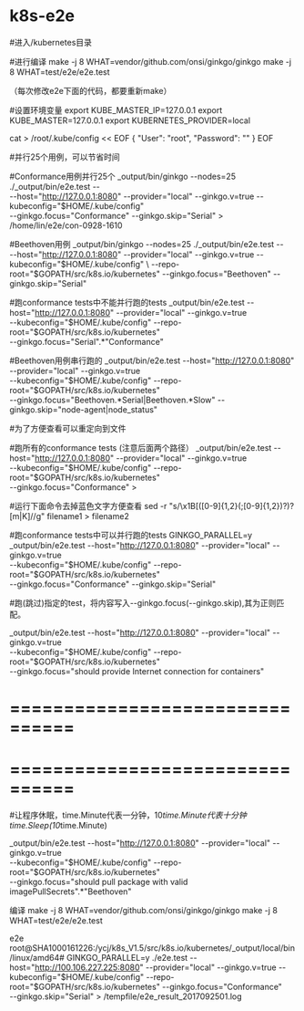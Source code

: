 # k8s-e2e

#进入/kubernetes目录



#进行编译
make -j 8 WHAT=vendor/github.com/onsi/ginkgo/ginkgo
make -j 8 WHAT=test/e2e/e2e.test

（每次修改e2e下面的代码，都要重新make）




#设置环境变量
export KUBE_MASTER_IP=127.0.0.1
export KUBE_MASTER=127.0.0.1
export KUBERNETES_PROVIDER=local

cat > /root/.kube/config << EOF
{
	"User": "root",
	"Password": ""
}
EOF

#并行25个用例，可以节省时间

#Conformance用例并行25个
_output/bin/ginkgo --nodes=25  ./_output/bin/e2e.test -- \
--host="http://127.0.0.1:8080" --provider="local" --ginkgo.v=true --kubeconfig="$HOME/.kube/config" \
--ginkgo.focus="Conformance" --ginkgo.skip="Serial" > /home/lin/e2e/con-0928-1610

#Beethoven用例
_output/bin/ginkgo --nodes=25  ./_output/bin/e2e.test -- \
--host="http://127.0.0.1:8080" --provider="local" --ginkgo.v=true --kubeconfig="$HOME/.kube/config" \
--repo-root="$GOPATH/src/k8s.io/kubernetes" --ginkgo.focus="Beethoven" --ginkgo.skip="Serial"

#跑conformance tests中不能并行跑的tests
_output/bin/e2e.test --host="http://127.0.0.1:8080" --provider="local" --ginkgo.v=true \
--kubeconfig="$HOME/.kube/config" --repo-root="$GOPATH/src/k8s.io/kubernetes" \
--ginkgo.focus="Serial".*"Conformance"

#Beethoven用例串行跑的
_output/bin/e2e.test --host="http://127.0.0.1:8080" --provider="local" --ginkgo.v=true \
--kubeconfig="$HOME/.kube/config" --repo-root="$GOPATH/src/k8s.io/kubernetes" \
--ginkgo.focus="Beethoven.*Serial|Beethoven.*Slow" --ginkgo.skip="node-agent|node_status"

#为了方便查看可以重定向到文件

#跑所有的conformance tests (注意后面两个路径）
_output/bin/e2e.test --host="http://127.0.0.1:8080" --provider="local" --ginkgo.v=true \
--kubeconfig="$HOME/.kube/config" --repo-root="$GOPATH/src/k8s.io/kubernetes" \
--ginkgo.focus="Conformance" > <filename1>

#运行下面命令去掉蓝色文字方便查看
sed -r "s/\x1B\[([0-9]{1,2}(;[0-9]{1,2})?)?[m|K]//g" filename1 > filename2
 
#跑conformance tests中可以并行跑的tests
GINKGO_PARALLEL=y _output/bin/e2e.test --host="http://127.0.0.1:8080" --provider="local" --ginkgo.v=true \
--kubeconfig="$HOME/.kube/config" --repo-root="$GOPATH/src/k8s.io/kubernetes" \
--ginkgo.focus="Conformance" --ginkgo.skip="Serial"
 



#跑(跳过)指定的test，将内容写入--ginkgo.focus(--ginkgo.skip),其为正则匹配。

_output/bin/e2e.test --host="http://127.0.0.1:8080" --provider="local" --ginkgo.v=true \
--kubeconfig="$HOME/.kube/config" --repo-root="$GOPATH/src/k8s.io/kubernetes" \
--ginkgo.focus="should provide Internet connection for containers"

================================
================================
================================
================================
#让程序休眠，time.Minute代表一分钟，10*time.Minute代表十分钟
time.Sleep(10*time.Minute)

_output/bin/e2e.test --host="http://127.0.0.1:8080" --provider="local" --ginkgo.v=true \
--kubeconfig="$HOME/.kube/config" --repo-root="$GOPATH/src/k8s.io/kubernetes" \
--ginkgo.focus="should pull package with valid imagePullSecrets".*"Beethoven"



编译
make -j 8 WHAT=vendor/github.com/onsi/ginkgo/ginkgo 
make -j 8 WHAT=test/e2e/e2e.test


e2e
root@SHA1000161226:/ycj/k8s_V1.5/src/k8s.io/kubernetes/_output/local/bin/linux/amd64# 
GINKGO_PARALLEL=y ./e2e.test --host="http://100.106.227.225:8080" --provider="local" --ginkgo.v=true 
--kubeconfig="$HOME/.kube/config" --repo-root="$GOPATH/src/k8s.io/kubernetes" --ginkgo.focus="Conformance"  
--ginkgo.skip="Serial" >  /tempfile/e2e_result_2017092501.log
